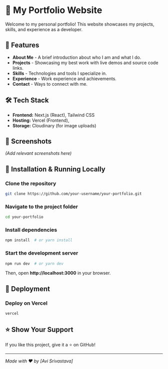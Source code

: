 # 🚀 My Portfolio Website

Welcome to my personal portfolio! This website showcases my projects, skills, and experience as a developer.

## 🌟 Features
- **About Me** - A brief introduction about who I am and what I do.
- **Projects** - Showcasing my best work with live demos and source code links.
- **Skills** - Technologies and tools I specialize in.
- **Experience** - Work experience and achievements.
- **Contact** - Ways to connect with me.

## 🛠 Tech Stack
- **Frontend:** Next.js (React), Tailwind CSS
- **Hosting:** Vercel (Frontend),
- **Storage:** Cloudinary (for image uploads)

## 📸 Screenshots
_(Add relevant screenshots here)_

## 🔧 Installation & Running Locally
### Clone the repository
```sh
git clone https://github.com/your-username/your-portfolio.git
```

### Navigate to the project folder
```sh
cd your-portfolio
```

### Install dependencies
```sh
npm install  # or yarn install
```

### Start the development server
```sh
npm run dev  # or yarn dev
```

Then, open **http://localhost:3000** in your browser.

## 🚀 Deployment
### Deploy on Vercel
```sh
vercel
```

## ⭐ Show Your Support
If you like this project, give it a ⭐ on GitHub!

---
_Made with ❤️ by [Avi Srivastava]_

